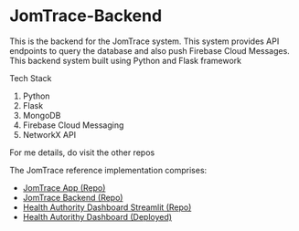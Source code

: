 # JomTrace-Backend

This is the backend for the JomTrace system. This system provides API endpoints to query the database and also push Firebase Cloud Messages.
This backend system built using Python and Flask framework

Tech Stack
1. Python
2. Flask
3. MongoDB
4. Firebase Cloud Messaging
5. NetworkX API

For me details, do visit the other repos

The JomTrace reference implementation comprises:
- [JomTrace App (Repo)](https://github.com/Sharvin1106/BluetoothTracingApp)
- [JomTrace Backend (Repo)](https://github.com/jom-trace/JomTrace-Backend)
- [Health Authority Dashboard Streamlit (Repo)](https://github.com/jom-trace/dashboard_streamlit)
- [Health Autorithy Dashboard (Deployed)](https://jom-trace-dashboard.herokuapp.com/)

